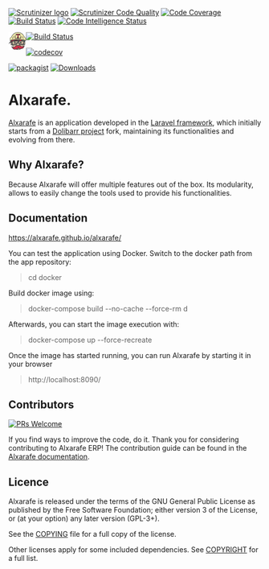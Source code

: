 [![Scrutinizer logo](https://scrutinizer-ci.com/images/logo.png)](https://scrutinizer-ci.com/g/alxarafe/alxarafe/?branch=master)
[![Scrutinizer Code Quality](https://scrutinizer-ci.com/g/alxarafe/alxarafe/badges/quality-score.png?b=master)](https://scrutinizer-ci.com/g/alxarafe/alxarafe/?branch=master)
[![Code Coverage](https://scrutinizer-ci.com/g/alxarafe/alxarafe/badges/coverage.png?b=master)](https://scrutinizer-ci.com/g/alxarafe/alxarafe/?branch=master)
[![Build Status](https://scrutinizer-ci.com/g/alxarafe/alxarafe/badges/build.png?b=master)](https://scrutinizer-ci.com/g/alxarafe/alxarafe/build-status/master)
[![Code Intelligence Status](https://scrutinizer-ci.com/g/alxarafe/alxarafe/badges/code-intelligence.svg?b=master)](https://scrutinizer-ci.com/code-intelligence)

[<img align="left" width="35" height="35" src="https://github.com/alxarafe/alxarafe/blob/master/resources/img/TravisCI-Mascot-1.png">](https://travis-ci.org/alxarafe/alxarafe)
[![Build Status](https://travis-ci.org/alxarafe/alxarafe.svg?branch=master)](https://travis-ci.org/alxarafe/alxarafe)

[![codecov](https://codecov.io/gh/alxarafe/alxarafe/branch/master/graph/badge.svg)](https://codecov.io/gh/alxarafe/alxarafe)

[![packagist](https://img.shields.io/packagist/v/alxarafe/alxarafe.svg)](https://packagist.org/packages/alxarafe/alxarafe)
[![Downloads](https://img.shields.io/packagist/dt/alxarafe/alxarafe.svg)](https://packagist.org/packages/alxarafe/alxarafe)

# Alxarafe.

[Alxarafe](https://alxarafe.com) is an application developed in the [Laravel framework](https://laravel.com/), which initially starts from a [Dolibarr project](https://www.dolibarr.es/) fork, maintaining its functionalities and evolving from there.

## Why Alxarafe?

Because Alxarafe will offer multiple features out of the box.
Its modularity, allows to easily change the tools used to provide his functionalities.

## Documentation

https://alxarafe.github.io/alxarafe/

You can test the application using Docker. Switch to the docker path from the app repository:

>cd docker

Build docker image using:

>docker-compose build --no-cache --force-rm d

Afterwards, you can start the image execution with:

>docker-compose up --force-recreate

Once the image has started running, you can run Alxarafe by starting it in your browser

>http://localhost:8090/

## Contributors

[![PRs Welcome](https://img.shields.io/badge/PRs-welcome-brightgreen.svg)](https://github.com/alxarafe/alxarafe/issues?utf8=✓&q=is%3Aopen%20is%3Aissue)

If you find ways to improve the code, do it.
Thank you for considering contributing to Alxarafe ERP! The contribution guide can be found in the [Alxarafe documentation](https://alxarafe.com/contribution/).

## Licence

Alxarafe is released under the terms of the GNU General Public License as published by the Free Software Foundation; either version 3 of the License, or (at your option) any later version (GPL-3+).

See the [COPYING](https://www.gnu.org/licenses/gpl-3.0.html) file for a full copy of the license.

Other licenses apply for some included dependencies. See [COPYRIGHT](https://gitlab.com/alxarafe-prj/alxarafe/-/blob/master/COPYRIGHT) for a full list.